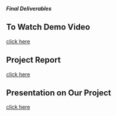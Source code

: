 ***Final Deliverables***
## To Watch Demo Video
[click here](https://vimeo.com/772537811)
## Project Report
[click here](https://workdrive.zohoexternal.com/writer/open/96wnm03d54482200c4961988548d17108f3e7?authId=%7B%22linkId%22%3A%225k2wApabSHW-LYmlU%22%7D)
## Presentation on Our Project
[click here](https://github.com/IBM-EPBL/IBM-Project-51236-1660976324/blob/main/Final_Deliverables/Final_Report/DATA%20ANALYTICS%20FOR%20DHL%20LOGISTICS%20FACILITIES.pptx)

